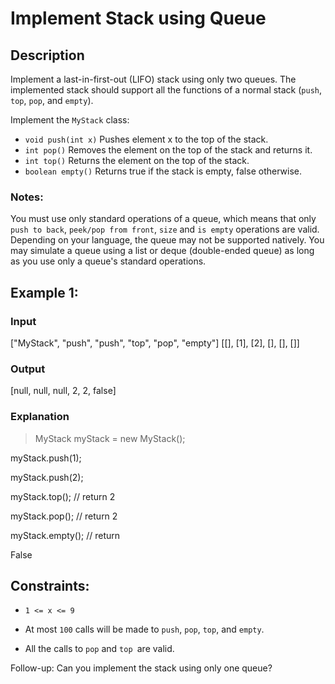 # Implement Stack using Queue

## Description
Implement a last-in-first-out (LIFO) stack using only two queues. The implemented stack should support all the functions of a normal stack (`push`, `top`, `pop`, and `empty`).

Implement the `MyStack` class:

- `void push(int x)` Pushes element x to the top of the stack.
- `int pop()` Removes the element on the top of the stack and returns it.
- `int top()` Returns the element on the top of the stack.
- `boolean empty()` Returns true if the stack is empty, false otherwise.

### Notes:

You must use only standard operations of a queue, which means that only `push to back`, `peek/pop from front`, `size` and `is empty` operations are valid.
Depending on your language, the queue may not be supported natively. You may simulate a queue using a list or deque (double-ended queue) as long as you use only a queue's standard operations.
 

## Example 1:

### Input
["MyStack", "push", "push", "top", "pop", "empty"]
[[], [1], [2], [], [], []]

### Output
[null, null, null, 2, 2, false]

### Explanation
> MyStack myStack = new MyStack();

myStack.push(1);

myStack.push(2);

myStack.top(); // return 2

myStack.pop(); // return 2

myStack.empty(); // return 

False
 

## Constraints:

- `1 <= x <= 9`

- At most `100` calls will be made to `push`, `pop`, `top`, and `empty`.
- All the calls to `pop` and `top `are valid.
 

 

Follow-up: Can you implement the stack using only one queue?